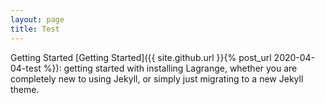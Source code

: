 ```yaml
---
layout: page
title: Test
---
```

Getting Started
[Getting Started]({{ site.github.url }}{% post_url 2020-04-04-test %}): getting started with installing Lagrange, whether you are completely new to using Jekyll, or simply just migrating to a new Jekyll theme.
